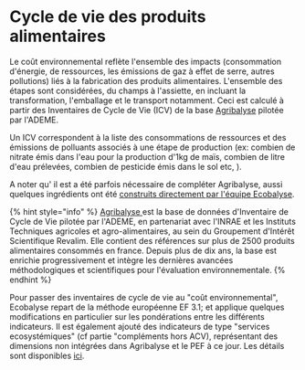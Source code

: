 # Cycle de vie des produits alimentaires

Le coût environnemental reflète l'ensemble des impacts (consommation d'énergie, de ressources, les émissions de gaz à effet de serre, autres pollutions) liés à la fabrication des produits alimentaires. L'ensemble des étapes sont considérées, du champs à l'assiette, en incluant la transformation, l'emballage et le transport notamment.  Ceci est calculé à partir des Inventaires de Cycle de Vie (ICV) de la base [Agribalyse](https://agribalyse.ademe.fr/) pilotée par l'ADEME.&#x20;

Un ICV correspondent à la liste des consommations de ressources et des émissions de polluants associés à une étape de production (ex: combien de nitrate émis dans l'eau pour la production d'1kg de maïs, combien de litre d'eau prélevées, combien de pesticide émis dans le sol etc, ). &#x20;

A noter qu' il est a été parfois nécessaire de compléter Agribalyse, aussi quelques ingrédients ont été [construits directement par l'équipe Ecobalyse](../../alimentaire/impacts-consideres/etape-1-les-ingredients/impacts-consideres-1.md).

{% hint style="info" %}
[Agribalyse ](../../)est la base de données d'Inventaire de Cycle de Vie pilotée par l'ADEME, en partenariat avec l'INRAE et les Instituts Techniques agricoles et agro-alimentaires, au sein du Groupement d'Intérêt Scientifique Revalim. Elle contient des références sur plus de 2500 produits alimentaires consommés en france. Depuis plus de dix ans, la base est enrichie progressivement et intègre les dernières avancées méthodologiques et scientifiques pour l'évaluation environnementale.&#x20;
{% endhint %}

Pour passer des inventaires de cycle de vie au "coût environnemental",  Ecobalyse repart de la méthode européenne EF 3.1; et applique quelques modifications en particulier sur les pondérations entre les différents indicateurs.  Il est également ajouté des indicateurs de type "services ecosystémiques" (cf partie "compléments hors ACV), représentant des dimensions non intégrées dans Agribalyse et le PEF à ce jour. Les détails sont disponibles [ici](../../impacts-consideres/).
